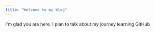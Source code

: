 ```yaml
---
title: "Welcome to my blog"
---
```


I'm glad you are here. I plan to talk about my journey learning GitHub
